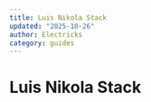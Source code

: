 ```yaml
---
title: Luis Nikola Stack
updated: "2025-10-26"
author: Electricks
category: guides
---
```


# Luis Nikola Stack

